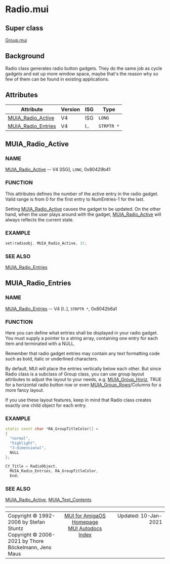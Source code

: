 # Radio.mui
## Super class
[Group.mui](MUI_Group.md)
## Background
Radio class generates radio button gadgets. They do the same job as cycle
gadgets and eat up more window space, maybe that's the reason  why so few of
them can be found in existing applications.
## Attributes
Attribute|Version|ISG|Type
---------|-------|---|----
[MUIA_Radio_Active](MUI_Radio.md/#MUIA_Radio_Active)|V4|ISG|`LONG`
[MUIA_Radio_Entries](MUI_Radio.md/#MUIA_Radio_Entries)|V4|I..|`STRPTR *`

## MUIA_Radio_Active
### NAME
[MUIA_Radio_Active](MUI_Radio.md/#MUIA_Radio_Active) -- V4 [ISG], `LONG`, 0x80429b41

### FUNCTION
This attributes defines the number of the active entry in the radio gadget.
Valid range is from 0 for the first entry to NumEntries-1 for the last.

Setting [MUIA_Radio_Active](MUI_Radio.md/#MUIA_Radio_Active) causes the gadget to be updated. On the other
hand, when the user plays around with the gadget, [MUIA_Radio_Active](MUI_Radio.md/#MUIA_Radio_Active) will
always reflects the current state.

### EXAMPLE
```c++
set(radioobj, MUIA_Radio_Active, 3);
```

### SEE ALSO
[MUIA_Radio_Entries](MUI_Radio.md/#MUIA_Radio_Entries)

## MUIA_Radio_Entries
### NAME
[MUIA_Radio_Entries](MUI_Radio.md/#MUIA_Radio_Entries) -- V4 [I..], `STRPTR *`, 0x8042b6a1

### FUNCTION
Here you can define what entries shall be displayed in your radio gadget. You
must supply a pointer to a string array, containing one entry for each item and
terminated with a NULL.

Remember that radio gadget entries may contain any text formatting code such as
bold, italic or underlined characters.

By default, MUI will place the entries vertically below each other. But since
Radio class is a subclass of Group class, you can use group layout attributes to
adjust the layout to your needs, e.g. [MUIA_Group_Horiz](MUI_Group.md/#MUIA_Group_Horiz), TRUE for a horizontal
radio button row or even [MUIA_Group_Rows](MUI_Group.md/#MUIA_Group_Rows)/Columns for a more fancy layout.

If you use these layout features, keep in mind that Radio class creates exactly
one child object for each entry.

### EXAMPLE
```c++
static const char *RA_GroupTitleColor[] =
{
  "normal",
  "highlight",
  "3-dimensional",
  NULL
};

CY_Title = RadioObject,
  MUIA_Radio_Entries, RA_GroupTitleColor,
  End;
```

### SEE ALSO
[MUIA_Radio_Active](MUI_Radio.md/#MUIA_Radio_Active), [MUIA_Text_Contents](MUI_Text.md/#MUIA_Text_Contents)

----
<table class='compact' style='border: none; border-spacing: 0px; margin: 0px' width='100%'>
<tr>
<td style='text-align: left; vertical-align: top' width='33%'>Copyright &copy 1992-2006 by Stefan Stuntz<br>Copyright &copy 2006-2021 by Thore B&ouml;ckelmann, Jens Maus</TD>
<td style='text-align: center; vertical-align: top' width='33%'>
<a href=http://github.com/amiga-mui/muidev>MUI for AmigaOS Homepage</a><br>
<a href=http://github.com/amiga-mui/muidev/autodocs/autodocs.md>MUI Autodocs Index</a>
</td>
<td style='text-align: right; vertical-align: top' width='33%'>Updated: 10-Jan-2021</td>
</tr>
</table>
